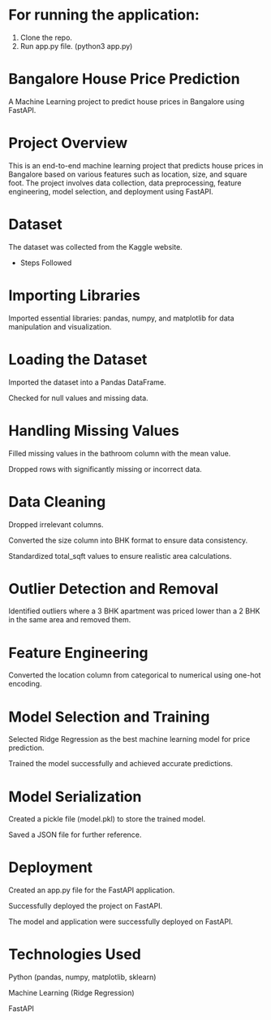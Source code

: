 # For running the application:
1. Clone the repo.
2. Run app.py file.  (python3 app.py)



# Bangalore House Price Prediction

A Machine Learning project to predict house prices in Bangalore using FastAPI.

# Project Overview

This is an end-to-end machine learning project that predicts house prices in Bangalore based on various features such as location, size, and square foot. The project involves data collection, data preprocessing, feature engineering, model selection, and deployment using FastAPI.

# Dataset

The dataset was collected from the Kaggle website.

* Steps Followed

# Importing Libraries

Imported essential libraries: pandas, numpy, and matplotlib for data manipulation and visualization.

# Loading the Dataset

Imported the dataset into a Pandas DataFrame.

Checked for null values and missing data.

# Handling Missing Values

Filled missing values in the bathroom column with the mean value.

Dropped rows with significantly missing or incorrect data.

# Data Cleaning

Dropped irrelevant columns.

Converted the size column into BHK format to ensure data consistency.

Standardized total_sqft values to ensure realistic area calculations.

# Outlier Detection and Removal

Identified outliers where a 3 BHK apartment was priced lower than a 2 BHK in the same area and removed them.

# Feature Engineering

Converted the location column from categorical to numerical using one-hot encoding.

# Model Selection and Training

Selected Ridge Regression as the best machine learning model for price prediction.

Trained the model successfully and achieved accurate predictions.

# Model Serialization

Created a pickle file (model.pkl) to store the trained model.

Saved a JSON file for further reference.

# Deployment

Created an app.py file for the FastAPI application.

Successfully deployed the project on FastAPI.

The model and application were successfully deployed on FastAPI.


# Technologies Used

Python (pandas, numpy, matplotlib, sklearn)

Machine Learning (Ridge Regression)

FastAPI

